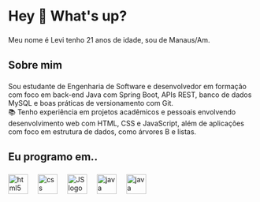 <h1 align="left">Hey 👋 What's up?</h1>

###

<p align="left">Meu nome é Levi tenho 21 anos de idade, sou de Manaus/Am. </p>

###

<h2 align="left">Sobre mim</h2>

###

<p align="left"> Sou estudante de Engenharia de Software e desenvolvedor em formação com foco em back-end Java com Spring Boot, APIs REST, banco de dados MySQL e boas práticas de versionamento com Git. <br>📚 Tenho experiência em projetos acadêmicos e pessoais envolvendo desenvolvimento web com HTML, CSS e JavaScript, além de aplicações com foco em estrutura de dados, como árvores B e listas. <br>

###

<h2 align="left">Eu programo em..</h2>

###

<div align="left">

  <img src="https://cdn.jsdelivr.net/gh/devicons/devicon/icons/html5/html5-original.svg" height="40" alt="html5 logo"  />
  <img width="12" />
  <img src="https://cdn.jsdelivr.net/gh/devicons/devicon/icons/css3/css3-original.svg" height="40" alt="css logo"  />
  <img width="12" />
   <img src="https://cdn.jsdelivr.net/gh/devicons/devicon/icons/javascript/javascript-original.svg" height="40" alt="JS logo"  />
  <img width="12" />
  <img src="https://cdn.jsdelivr.net/gh/devicons/devicon/icons/java/java-original.svg" height="40" alt="java logo"  />
  <img width="12" />
  <img src="https://cdn.jsdelivr.net/gh/devicons/devicon/icons/spring/spring-original.svg" height="40" alt="java logo"  />
  <img width="12" />
  
</div>

###
